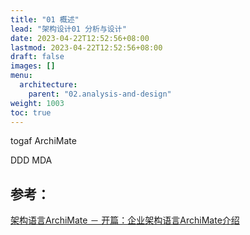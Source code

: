 ```yaml
---
title: "01 概述"
lead: "架构设计01 分析与设计"
date: 2023-04-22T12:52:56+08:00
lastmod: 2023-04-22T12:52:56+08:00
draft: false
images: []
menu:
  architecture:
    parent: "02.analysis-and-design"
weight: 1003
toc: true
---
```



togaf
ArchiMate

DDD
MDA

## 参考：
 [架构语言ArchiMate － 开篇：企业架构语言ArchiMate介绍](https://www.cnblogs.com/zhoujg/archive/2009/12/27/1633305.html)
